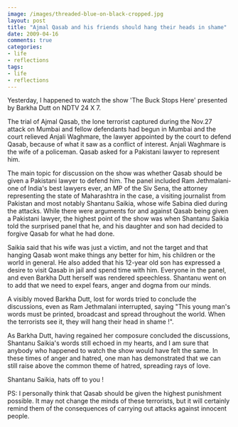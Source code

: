```yaml
---
image: /images/threaded-blue-on-black-cropped.jpg
layout: post
title: "Ajmal Qasab and his friends should hang their heads in shame"
date: 2009-04-16
comments: true
categories:
- life
- reflections
tags:
- life
- reflections
---
```

Yesterday, I happened to watch the show 'The Buck Stops Here' presented by Barkha Dutt on NDTV 24 X 7.

The trial of Ajmal Qasab, the lone terrorist captured during the Nov.27 attack on Mumbai and fellow defendants had begun in Mumbai and the court relieved Anjali Waghmare, the lawyer appointed by the court to defend Qasab, because of what it saw as a conflict of interest. Anjali Waghmare is the wife of a policeman. Qasab asked for a Pakistani lawyer to represent him.

The main topic for discussion on the show was whether Qasab should be given a Pakistani lawyer to defend him. The panel included Ram Jethmalani-one of India's best lawyers ever, an MP of the Siv Sena, the attorney representing the state of Maharashtra in the case, a visiting journalist from Pakistan and most notably Shantanu Saikia, whose wife Sabina died during the attacks. While there were arguments for and against Qasab being given a Pakistani lawyer, the highest point of the show was when Shantanu Saikia told the surprised panel that he, and his daughter and son had decided to forgive Qasab for what he had done.

Saikia said that his wife was just a victim, and not the target and that hanging Qasab wont make things any better for him, his children or the world in general. He also added that his 12-year old son has expressed a desire to visit Qasab in jail and spend time with him. Everyone in the panel, and even Barkha Dutt herself was rendered speechless. Shantanu went on to add that we need to expel fears, anger and dogma from our minds.

A visibly moved Barkha Dutt, lost for words tried to conclude the discussions, even as Ram Jethmalani interrupted, saying "This young man's words must be printed, broadcast and spread throughout the world. When the terrorists see it, they will hang their head in shame !".

As Barkha Dutt, having regained her composure concluded the discussions, Shantanu Saikia's words still echoed in my hearts, and I am sure that anybody who happened to watch the show would have felt the same. In these times of anger and hatred, one man has demonstrated that we can still raise above the common theme of hatred, spreading rays of love.

Shantanu Saikia, hats off to you !

PS: I personally think that Qasab should be given the highest punishment possible. It may not change the minds of these terrorists, but it will certainly remind them of the consequences of carrying out attacks against innocent people.
